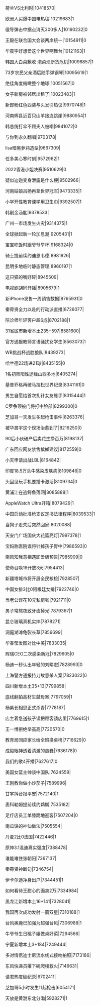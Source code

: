 荷兰VS比利时|10418570|

欧洲人买爆中国电热毯|10219683|1

俄导弹击中据点消灭300多人|10190232|0

王毅在联合国大会谈两岸统一|10154911|0

华晨宇好想爱这个世界啊舞台|10121163|1

韩国大白菜歉收 泡菜现断货危机|10096857|1

73岁农民父亲酒后随手弹钢琴|10095619|1

绝佳角度俯瞰整个地球|10051567|0

女子新房被邻居出租了|10023483|1

新郎粉红色西装与头发引热议|9970748|1

河南辉县近百只山羊接连跳崖|9880954|1

韩总统打伞不顾夫人被嘲|9841072|0

与你到永久翻唱|9703178|

lisa暗黑萝莉造型|9667309|

任多美心寒时刻|9572962|1

2022香港小姐决赛|9510629|0

疑似迪迦变身泄露是什么梗|9502966|

河南姑娘吕扬再拿世界冠军|9473335|1

小学开性教育课学用卫生巾|9392507|1

韩剧金汤匙|9378533|

广州一市场发生火灾|9314375|1

全球掀起新一轮加息潮|9205431|1

宝宝吃饭时跟爷爷举杯|9168324|0

骑士提前续约迪恩韦德|8981826|

昆明多地临时静态管理|8960197|1

这只猫的嘴好碎|8945509|

电视剧胡同开播|8905679|1

新iPhone发售一周销售数据|8765931|0

秦霄贤全力以赴的行动派直播|8726077|

陪诊师年轻客户超6成|8702188|1

31省区市新增本土235+597|8581600|

官方通报教师言语骚扰女学生|8563073|1

WB挑战杯战胜狼队|8439273|

哈兰德22场进21球|8435155|0

1名初筛阳性途经山西多地|8405274|

基普乔格再破马拉松世界纪录|8341161|0

男生自愿给首次扎针女友练手|8315444|1

C罗争顶被门将打中脸部|8299300|0

芝加哥一天发生多起枪击事件|8263376|

被华晨宇这个现场治愈到了|8216250|0

90后小伙破产后卖花生挣百万|8198137|

广东回应网友禁售槟榔建议|8172559|0

小天申请出战LBL|8164842|

印度18.5万头牛感染皮肤病|8109846|0

头回见玩手机要插卡激活|8109734|0

黄浦江在逃鳄鱼落网|8085888|1

AppleWatch Ultra开箱|8079429|1

中国启动批准枪支议定书法律程序|8039533|1

当狗子走失后突然回家|8020088|

天安门广场国庆大花篮亮灯|7997378|1

宝妈称医院误将针掉孩子胃中|7986593|0

南风知我意相遇即爱版预告|7985909|0

使命召唤19开放3天|7954413|

新疆塔城市将开展全民核检|7928507|

中国女排3比0阿根廷女排|7922746|0

当老公误花10元私房钱|7921711|0

男子常熬夜致牙齿掉光|7879367|1

昆仑玻璃真机实摔|7878271|

洞庭湖滩龟裂长草|7856699|

华春莹发图对比中美|7833035|

辉瑞CEO二次感染新冠|7829605|0

杨迪一秒认出年轻的刘畊宏|7828993|0

上海警方通报持刀故意杀人案|7823022|0

四川新增本土35+13|7799858|

底线翻拍高材生弑母案|7797059|1

杨紫长相思正式杀青|7778187|

店主着急送孩子误把顾客锁店里|7769615|1

王一博拒绝举高高|7720570|0

教育局回应家长给全班换桌椅|7716629|0

成毅眼神透着清澈的愚蠢|7636178|0

我们的歌4开播|7627617|0

美国女篮主帅谈中国队|7624559|

王刚教你做小炒茄子|7589996|

甘宇抖音报平安|7572140|1

麦科勒姆提前续约鹈鹕|7535182|

足疗店员工单膝跪地迎客|7507204|0

南瓜饼的神仙做法|7505554|

丹麦2比0法国|7422446|1

原神3.1温迪真实强度|7388478|

谁能难住张朝阳|7367137|

秦霄贤神断句|7346754|

伊卡尔迪净身出户|7344451|1

如何看待王甜心的画卖2万|7334984|

黑龙江新增本土16+141|7328041|

我国再次成功发射一箭双星|7310188|1

台风奥鹿已加强为超强台风|7306988|1

牛爷爷生日桃子姐做桌好菜|7294566|

宁夏新增本土3+184|7249444|

多对情侣迪士尼流水线式接吻拍照|7173186|

东风快递员撂下碗爬楼救火|7146631|

请君热度破纪录|6702411|

芝加哥5小时发生11起枪击|6054171|

天放是黄渤东北分渤|5928271|1


